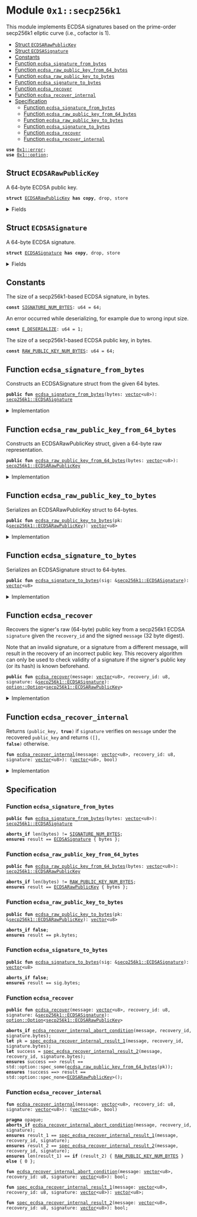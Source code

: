 
<a id="0x1_secp256k1"></a>

# Module `0x1::secp256k1`

This module implements ECDSA signatures based on the prime-order secp256k1 ellptic curve (i.e., cofactor is 1).


-  [Struct `ECDSARawPublicKey`](#0x1_secp256k1_ECDSARawPublicKey)
-  [Struct `ECDSASignature`](#0x1_secp256k1_ECDSASignature)
-  [Constants](#@Constants_0)
-  [Function `ecdsa_signature_from_bytes`](#0x1_secp256k1_ecdsa_signature_from_bytes)
-  [Function `ecdsa_raw_public_key_from_64_bytes`](#0x1_secp256k1_ecdsa_raw_public_key_from_64_bytes)
-  [Function `ecdsa_raw_public_key_to_bytes`](#0x1_secp256k1_ecdsa_raw_public_key_to_bytes)
-  [Function `ecdsa_signature_to_bytes`](#0x1_secp256k1_ecdsa_signature_to_bytes)
-  [Function `ecdsa_recover`](#0x1_secp256k1_ecdsa_recover)
-  [Function `ecdsa_recover_internal`](#0x1_secp256k1_ecdsa_recover_internal)
-  [Specification](#@Specification_1)
    -  [Function `ecdsa_signature_from_bytes`](#@Specification_1_ecdsa_signature_from_bytes)
    -  [Function `ecdsa_raw_public_key_from_64_bytes`](#@Specification_1_ecdsa_raw_public_key_from_64_bytes)
    -  [Function `ecdsa_raw_public_key_to_bytes`](#@Specification_1_ecdsa_raw_public_key_to_bytes)
    -  [Function `ecdsa_signature_to_bytes`](#@Specification_1_ecdsa_signature_to_bytes)
    -  [Function `ecdsa_recover`](#@Specification_1_ecdsa_recover)
    -  [Function `ecdsa_recover_internal`](#@Specification_1_ecdsa_recover_internal)


<pre><code><b>use</b> <a href="../../move-stdlib/doc/error.md#0x1_error">0x1::error</a>;
<b>use</b> <a href="../../move-stdlib/doc/option.md#0x1_option">0x1::option</a>;
</code></pre>



<a id="0x1_secp256k1_ECDSARawPublicKey"></a>

## Struct `ECDSARawPublicKey`

A 64-byte ECDSA public key.


<pre><code><b>struct</b> <a href="secp256k1.md#0x1_secp256k1_ECDSARawPublicKey">ECDSARawPublicKey</a> <b>has</b> <b>copy</b>, drop, store
</code></pre>



<details>
<summary>Fields</summary>


<dl>
<dt>
<code>bytes: <a href="../../move-stdlib/doc/vector.md#0x1_vector">vector</a>&lt;u8&gt;</code>
</dt>
<dd>

</dd>
</dl>


</details>

<a id="0x1_secp256k1_ECDSASignature"></a>

## Struct `ECDSASignature`

A 64-byte ECDSA signature.


<pre><code><b>struct</b> <a href="secp256k1.md#0x1_secp256k1_ECDSASignature">ECDSASignature</a> <b>has</b> <b>copy</b>, drop, store
</code></pre>



<details>
<summary>Fields</summary>


<dl>
<dt>
<code>bytes: <a href="../../move-stdlib/doc/vector.md#0x1_vector">vector</a>&lt;u8&gt;</code>
</dt>
<dd>

</dd>
</dl>


</details>

<a id="@Constants_0"></a>

## Constants


<a id="0x1_secp256k1_SIGNATURE_NUM_BYTES"></a>

The size of a secp256k1-based ECDSA signature, in bytes.


<pre><code><b>const</b> <a href="secp256k1.md#0x1_secp256k1_SIGNATURE_NUM_BYTES">SIGNATURE_NUM_BYTES</a>: u64 = 64;
</code></pre>



<a id="0x1_secp256k1_E_DESERIALIZE"></a>

An error occurred while deserializing, for example due to wrong input size.


<pre><code><b>const</b> <a href="secp256k1.md#0x1_secp256k1_E_DESERIALIZE">E_DESERIALIZE</a>: u64 = 1;
</code></pre>



<a id="0x1_secp256k1_RAW_PUBLIC_KEY_NUM_BYTES"></a>

The size of a secp256k1-based ECDSA public key, in bytes.


<pre><code><b>const</b> <a href="secp256k1.md#0x1_secp256k1_RAW_PUBLIC_KEY_NUM_BYTES">RAW_PUBLIC_KEY_NUM_BYTES</a>: u64 = 64;
</code></pre>



<a id="0x1_secp256k1_ecdsa_signature_from_bytes"></a>

## Function `ecdsa_signature_from_bytes`

Constructs an ECDSASignature struct from the given 64 bytes.


<pre><code><b>public</b> <b>fun</b> <a href="secp256k1.md#0x1_secp256k1_ecdsa_signature_from_bytes">ecdsa_signature_from_bytes</a>(bytes: <a href="../../move-stdlib/doc/vector.md#0x1_vector">vector</a>&lt;u8&gt;): <a href="secp256k1.md#0x1_secp256k1_ECDSASignature">secp256k1::ECDSASignature</a>
</code></pre>



<details>
<summary>Implementation</summary>


<pre><code><b>public</b> <b>fun</b> <a href="secp256k1.md#0x1_secp256k1_ecdsa_signature_from_bytes">ecdsa_signature_from_bytes</a>(bytes: <a href="../../move-stdlib/doc/vector.md#0x1_vector">vector</a>&lt;u8&gt;): <a href="secp256k1.md#0x1_secp256k1_ECDSASignature">ECDSASignature</a> {
    <b>assert</b>!(std::vector::length(&bytes) == <a href="secp256k1.md#0x1_secp256k1_SIGNATURE_NUM_BYTES">SIGNATURE_NUM_BYTES</a>, std::error::invalid_argument(<a href="secp256k1.md#0x1_secp256k1_E_DESERIALIZE">E_DESERIALIZE</a>));
    <a href="secp256k1.md#0x1_secp256k1_ECDSASignature">ECDSASignature</a> { bytes }
}
</code></pre>



</details>

<a id="0x1_secp256k1_ecdsa_raw_public_key_from_64_bytes"></a>

## Function `ecdsa_raw_public_key_from_64_bytes`

Constructs an ECDSARawPublicKey struct, given a 64-byte raw representation.


<pre><code><b>public</b> <b>fun</b> <a href="secp256k1.md#0x1_secp256k1_ecdsa_raw_public_key_from_64_bytes">ecdsa_raw_public_key_from_64_bytes</a>(bytes: <a href="../../move-stdlib/doc/vector.md#0x1_vector">vector</a>&lt;u8&gt;): <a href="secp256k1.md#0x1_secp256k1_ECDSARawPublicKey">secp256k1::ECDSARawPublicKey</a>
</code></pre>



<details>
<summary>Implementation</summary>


<pre><code><b>public</b> <b>fun</b> <a href="secp256k1.md#0x1_secp256k1_ecdsa_raw_public_key_from_64_bytes">ecdsa_raw_public_key_from_64_bytes</a>(bytes: <a href="../../move-stdlib/doc/vector.md#0x1_vector">vector</a>&lt;u8&gt;): <a href="secp256k1.md#0x1_secp256k1_ECDSARawPublicKey">ECDSARawPublicKey</a> {
    <b>assert</b>!(std::vector::length(&bytes) == <a href="secp256k1.md#0x1_secp256k1_RAW_PUBLIC_KEY_NUM_BYTES">RAW_PUBLIC_KEY_NUM_BYTES</a>, std::error::invalid_argument(<a href="secp256k1.md#0x1_secp256k1_E_DESERIALIZE">E_DESERIALIZE</a>));
    <a href="secp256k1.md#0x1_secp256k1_ECDSARawPublicKey">ECDSARawPublicKey</a> { bytes }
}
</code></pre>



</details>

<a id="0x1_secp256k1_ecdsa_raw_public_key_to_bytes"></a>

## Function `ecdsa_raw_public_key_to_bytes`

Serializes an ECDSARawPublicKey struct to 64-bytes.


<pre><code><b>public</b> <b>fun</b> <a href="secp256k1.md#0x1_secp256k1_ecdsa_raw_public_key_to_bytes">ecdsa_raw_public_key_to_bytes</a>(pk: &<a href="secp256k1.md#0x1_secp256k1_ECDSARawPublicKey">secp256k1::ECDSARawPublicKey</a>): <a href="../../move-stdlib/doc/vector.md#0x1_vector">vector</a>&lt;u8&gt;
</code></pre>



<details>
<summary>Implementation</summary>


<pre><code><b>public</b> <b>fun</b> <a href="secp256k1.md#0x1_secp256k1_ecdsa_raw_public_key_to_bytes">ecdsa_raw_public_key_to_bytes</a>(pk: &<a href="secp256k1.md#0x1_secp256k1_ECDSARawPublicKey">ECDSARawPublicKey</a>): <a href="../../move-stdlib/doc/vector.md#0x1_vector">vector</a>&lt;u8&gt; {
    pk.bytes
}
</code></pre>



</details>

<a id="0x1_secp256k1_ecdsa_signature_to_bytes"></a>

## Function `ecdsa_signature_to_bytes`

Serializes an ECDSASignature struct to 64-bytes.


<pre><code><b>public</b> <b>fun</b> <a href="secp256k1.md#0x1_secp256k1_ecdsa_signature_to_bytes">ecdsa_signature_to_bytes</a>(sig: &<a href="secp256k1.md#0x1_secp256k1_ECDSASignature">secp256k1::ECDSASignature</a>): <a href="../../move-stdlib/doc/vector.md#0x1_vector">vector</a>&lt;u8&gt;
</code></pre>



<details>
<summary>Implementation</summary>


<pre><code><b>public</b> <b>fun</b> <a href="secp256k1.md#0x1_secp256k1_ecdsa_signature_to_bytes">ecdsa_signature_to_bytes</a>(sig: &<a href="secp256k1.md#0x1_secp256k1_ECDSASignature">ECDSASignature</a>): <a href="../../move-stdlib/doc/vector.md#0x1_vector">vector</a>&lt;u8&gt; {
    sig.bytes
}
</code></pre>



</details>

<a id="0x1_secp256k1_ecdsa_recover"></a>

## Function `ecdsa_recover`

Recovers the signer's raw (64-byte) public key from a secp256k1 ECDSA <code>signature</code> given the <code>recovery_id</code> and the signed
<code>message</code> (32 byte digest).

Note that an invalid signature, or a signature from a different message, will result in the recovery of an
incorrect public key. This recovery algorithm can only be used to check validity of a signature if the signer's
public key (or its hash) is known beforehand.


<pre><code><b>public</b> <b>fun</b> <a href="secp256k1.md#0x1_secp256k1_ecdsa_recover">ecdsa_recover</a>(message: <a href="../../move-stdlib/doc/vector.md#0x1_vector">vector</a>&lt;u8&gt;, recovery_id: u8, signature: &<a href="secp256k1.md#0x1_secp256k1_ECDSASignature">secp256k1::ECDSASignature</a>): <a href="../../move-stdlib/doc/option.md#0x1_option_Option">option::Option</a>&lt;<a href="secp256k1.md#0x1_secp256k1_ECDSARawPublicKey">secp256k1::ECDSARawPublicKey</a>&gt;
</code></pre>



<details>
<summary>Implementation</summary>


<pre><code><b>public</b> <b>fun</b> <a href="secp256k1.md#0x1_secp256k1_ecdsa_recover">ecdsa_recover</a>(
    message: <a href="../../move-stdlib/doc/vector.md#0x1_vector">vector</a>&lt;u8&gt;,
    recovery_id: u8,
    signature: &<a href="secp256k1.md#0x1_secp256k1_ECDSASignature">ECDSASignature</a>,
): Option&lt;<a href="secp256k1.md#0x1_secp256k1_ECDSARawPublicKey">ECDSARawPublicKey</a>&gt; {
    <b>let</b> (pk, success) = <a href="secp256k1.md#0x1_secp256k1_ecdsa_recover_internal">ecdsa_recover_internal</a>(message, recovery_id, signature.bytes);
    <b>if</b> (success) {
        std::option::some(<a href="secp256k1.md#0x1_secp256k1_ecdsa_raw_public_key_from_64_bytes">ecdsa_raw_public_key_from_64_bytes</a>(pk))
    } <b>else</b> {
        std::option::none&lt;<a href="secp256k1.md#0x1_secp256k1_ECDSARawPublicKey">ECDSARawPublicKey</a>&gt;()
    }
}
</code></pre>



</details>

<a id="0x1_secp256k1_ecdsa_recover_internal"></a>

## Function `ecdsa_recover_internal`

Returns <code>(public_key, <b>true</b>)</code> if <code>signature</code> verifies on <code>message</code> under the recovered <code>public_key</code>
and returns <code>([], <b>false</b>)</code> otherwise.


<pre><code><b>fun</b> <a href="secp256k1.md#0x1_secp256k1_ecdsa_recover_internal">ecdsa_recover_internal</a>(message: <a href="../../move-stdlib/doc/vector.md#0x1_vector">vector</a>&lt;u8&gt;, recovery_id: u8, signature: <a href="../../move-stdlib/doc/vector.md#0x1_vector">vector</a>&lt;u8&gt;): (<a href="../../move-stdlib/doc/vector.md#0x1_vector">vector</a>&lt;u8&gt;, bool)
</code></pre>



<details>
<summary>Implementation</summary>


<pre><code><b>native</b> <b>fun</b> <a href="secp256k1.md#0x1_secp256k1_ecdsa_recover_internal">ecdsa_recover_internal</a>(
    message: <a href="../../move-stdlib/doc/vector.md#0x1_vector">vector</a>&lt;u8&gt;,
    recovery_id: u8,
    signature: <a href="../../move-stdlib/doc/vector.md#0x1_vector">vector</a>&lt;u8&gt;
): (<a href="../../move-stdlib/doc/vector.md#0x1_vector">vector</a>&lt;u8&gt;, bool);
</code></pre>



</details>

<a id="@Specification_1"></a>

## Specification


<a id="@Specification_1_ecdsa_signature_from_bytes"></a>

### Function `ecdsa_signature_from_bytes`


<pre><code><b>public</b> <b>fun</b> <a href="secp256k1.md#0x1_secp256k1_ecdsa_signature_from_bytes">ecdsa_signature_from_bytes</a>(bytes: <a href="../../move-stdlib/doc/vector.md#0x1_vector">vector</a>&lt;u8&gt;): <a href="secp256k1.md#0x1_secp256k1_ECDSASignature">secp256k1::ECDSASignature</a>
</code></pre>




<pre><code><b>aborts_if</b> len(bytes) != <a href="secp256k1.md#0x1_secp256k1_SIGNATURE_NUM_BYTES">SIGNATURE_NUM_BYTES</a>;
<b>ensures</b> result == <a href="secp256k1.md#0x1_secp256k1_ECDSASignature">ECDSASignature</a> { bytes };
</code></pre>



<a id="@Specification_1_ecdsa_raw_public_key_from_64_bytes"></a>

### Function `ecdsa_raw_public_key_from_64_bytes`


<pre><code><b>public</b> <b>fun</b> <a href="secp256k1.md#0x1_secp256k1_ecdsa_raw_public_key_from_64_bytes">ecdsa_raw_public_key_from_64_bytes</a>(bytes: <a href="../../move-stdlib/doc/vector.md#0x1_vector">vector</a>&lt;u8&gt;): <a href="secp256k1.md#0x1_secp256k1_ECDSARawPublicKey">secp256k1::ECDSARawPublicKey</a>
</code></pre>




<pre><code><b>aborts_if</b> len(bytes) != <a href="secp256k1.md#0x1_secp256k1_RAW_PUBLIC_KEY_NUM_BYTES">RAW_PUBLIC_KEY_NUM_BYTES</a>;
<b>ensures</b> result == <a href="secp256k1.md#0x1_secp256k1_ECDSARawPublicKey">ECDSARawPublicKey</a> { bytes };
</code></pre>



<a id="@Specification_1_ecdsa_raw_public_key_to_bytes"></a>

### Function `ecdsa_raw_public_key_to_bytes`


<pre><code><b>public</b> <b>fun</b> <a href="secp256k1.md#0x1_secp256k1_ecdsa_raw_public_key_to_bytes">ecdsa_raw_public_key_to_bytes</a>(pk: &<a href="secp256k1.md#0x1_secp256k1_ECDSARawPublicKey">secp256k1::ECDSARawPublicKey</a>): <a href="../../move-stdlib/doc/vector.md#0x1_vector">vector</a>&lt;u8&gt;
</code></pre>




<pre><code><b>aborts_if</b> <b>false</b>;
<b>ensures</b> result == pk.bytes;
</code></pre>



<a id="@Specification_1_ecdsa_signature_to_bytes"></a>

### Function `ecdsa_signature_to_bytes`


<pre><code><b>public</b> <b>fun</b> <a href="secp256k1.md#0x1_secp256k1_ecdsa_signature_to_bytes">ecdsa_signature_to_bytes</a>(sig: &<a href="secp256k1.md#0x1_secp256k1_ECDSASignature">secp256k1::ECDSASignature</a>): <a href="../../move-stdlib/doc/vector.md#0x1_vector">vector</a>&lt;u8&gt;
</code></pre>




<pre><code><b>aborts_if</b> <b>false</b>;
<b>ensures</b> result == sig.bytes;
</code></pre>



<a id="@Specification_1_ecdsa_recover"></a>

### Function `ecdsa_recover`


<pre><code><b>public</b> <b>fun</b> <a href="secp256k1.md#0x1_secp256k1_ecdsa_recover">ecdsa_recover</a>(message: <a href="../../move-stdlib/doc/vector.md#0x1_vector">vector</a>&lt;u8&gt;, recovery_id: u8, signature: &<a href="secp256k1.md#0x1_secp256k1_ECDSASignature">secp256k1::ECDSASignature</a>): <a href="../../move-stdlib/doc/option.md#0x1_option_Option">option::Option</a>&lt;<a href="secp256k1.md#0x1_secp256k1_ECDSARawPublicKey">secp256k1::ECDSARawPublicKey</a>&gt;
</code></pre>




<pre><code><b>aborts_if</b> <a href="secp256k1.md#0x1_secp256k1_ecdsa_recover_internal_abort_condition">ecdsa_recover_internal_abort_condition</a>(message, recovery_id, signature.bytes);
<b>let</b> pk = <a href="secp256k1.md#0x1_secp256k1_spec_ecdsa_recover_internal_result_1">spec_ecdsa_recover_internal_result_1</a>(message, recovery_id, signature.bytes);
<b>let</b> success = <a href="secp256k1.md#0x1_secp256k1_spec_ecdsa_recover_internal_result_2">spec_ecdsa_recover_internal_result_2</a>(message, recovery_id, signature.bytes);
<b>ensures</b> success ==&gt; result == std::option::spec_some(<a href="secp256k1.md#0x1_secp256k1_ecdsa_raw_public_key_from_64_bytes">ecdsa_raw_public_key_from_64_bytes</a>(pk));
<b>ensures</b> !success ==&gt; result == std::option::spec_none&lt;<a href="secp256k1.md#0x1_secp256k1_ECDSARawPublicKey">ECDSARawPublicKey</a>&gt;();
</code></pre>



<a id="@Specification_1_ecdsa_recover_internal"></a>

### Function `ecdsa_recover_internal`


<pre><code><b>fun</b> <a href="secp256k1.md#0x1_secp256k1_ecdsa_recover_internal">ecdsa_recover_internal</a>(message: <a href="../../move-stdlib/doc/vector.md#0x1_vector">vector</a>&lt;u8&gt;, recovery_id: u8, signature: <a href="../../move-stdlib/doc/vector.md#0x1_vector">vector</a>&lt;u8&gt;): (<a href="../../move-stdlib/doc/vector.md#0x1_vector">vector</a>&lt;u8&gt;, bool)
</code></pre>




<pre><code><b>pragma</b> opaque;
<b>aborts_if</b> <a href="secp256k1.md#0x1_secp256k1_ecdsa_recover_internal_abort_condition">ecdsa_recover_internal_abort_condition</a>(message, recovery_id, signature);
<b>ensures</b> result_1 == <a href="secp256k1.md#0x1_secp256k1_spec_ecdsa_recover_internal_result_1">spec_ecdsa_recover_internal_result_1</a>(message, recovery_id, signature);
<b>ensures</b> result_2 == <a href="secp256k1.md#0x1_secp256k1_spec_ecdsa_recover_internal_result_2">spec_ecdsa_recover_internal_result_2</a>(message, recovery_id, signature);
<b>ensures</b> len(result_1) == <b>if</b> (result_2) { <a href="secp256k1.md#0x1_secp256k1_RAW_PUBLIC_KEY_NUM_BYTES">RAW_PUBLIC_KEY_NUM_BYTES</a> } <b>else</b> { 0 };
</code></pre>




<a id="0x1_secp256k1_ecdsa_recover_internal_abort_condition"></a>


<pre><code><b>fun</b> <a href="secp256k1.md#0x1_secp256k1_ecdsa_recover_internal_abort_condition">ecdsa_recover_internal_abort_condition</a>(message: <a href="../../move-stdlib/doc/vector.md#0x1_vector">vector</a>&lt;u8&gt;, recovery_id: u8, signature: <a href="../../move-stdlib/doc/vector.md#0x1_vector">vector</a>&lt;u8&gt;): bool;
</code></pre>




<a id="0x1_secp256k1_spec_ecdsa_recover_internal_result_1"></a>


<pre><code><b>fun</b> <a href="secp256k1.md#0x1_secp256k1_spec_ecdsa_recover_internal_result_1">spec_ecdsa_recover_internal_result_1</a>(message: <a href="../../move-stdlib/doc/vector.md#0x1_vector">vector</a>&lt;u8&gt;, recovery_id: u8, signature: <a href="../../move-stdlib/doc/vector.md#0x1_vector">vector</a>&lt;u8&gt;): <a href="../../move-stdlib/doc/vector.md#0x1_vector">vector</a>&lt;u8&gt;;
</code></pre>




<a id="0x1_secp256k1_spec_ecdsa_recover_internal_result_2"></a>


<pre><code><b>fun</b> <a href="secp256k1.md#0x1_secp256k1_spec_ecdsa_recover_internal_result_2">spec_ecdsa_recover_internal_result_2</a>(message: <a href="../../move-stdlib/doc/vector.md#0x1_vector">vector</a>&lt;u8&gt;, recovery_id: u8, signature: <a href="../../move-stdlib/doc/vector.md#0x1_vector">vector</a>&lt;u8&gt;): bool;
</code></pre>


[move-book]: https://aptos.dev/move/book/SUMMARY
